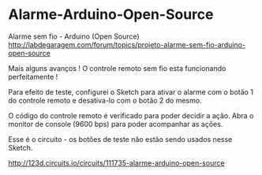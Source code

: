 Alarme-Arduino-Open-Source
==========================

Alarme sem fio - Arduino (Open Source) 
http://labdegaragem.com/forum/topics/projeto-alarme-sem-fio-arduino-open-source

Mais alguns avanços !
O controle remoto sem fio esta funcionando perfeitamente !

Para efeito de teste, configurei o Sketch para ativar o alarme com o botão 1 do controle remoto
e desativa-lo com o botão 2 do mesmo.

O código do controle remoto é verificado para poder decidir a ação.
Abra o monitor de console (9600 bps) para poder acompanhar as ações.

Esse é o circuito - os botões de teste não estão sendo usados nesse Sketch.

http://123d.circuits.io/circuits/111735-alarme-arduino-open-source


